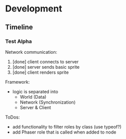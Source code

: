 
# Development
## Timeline
### Test Alpha
Network communication:
1. [done] client connects to server
2. [done] server sends basic sprite
3. [done] client renders sprite

Framework:
* logic is separated into
  * World (Data)
  * Network (Synchronization)
  * Server & Client

ToDos:
- add functionality to filter roles by class (use typeof?)
- add Phaser role that is called when added to node
